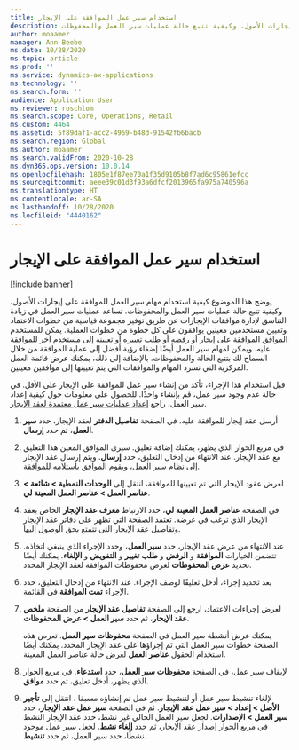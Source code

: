 ```yaml
---
title: استخدام سير عمل الموافقة على الإيجار
description: يوضح هذا الموضوع كيفية استخدام مهام سير العمل للموافقة على إيجارات الأصول، وكيفية تتبع حالة عمليات سير العمل والمحفوظات.
author: moaamer
manager: Ann Beebe
ms.date: 10/28/2020
ms.topic: article
ms.prod: ''
ms.service: dynamics-ax-applications
ms.technology: ''
ms.search.form: ''
audience: Application User
ms.reviewer: roschlom
ms.search.scope: Core, Operations, Retail
ms.custom: 4464
ms.assetid: 5f89daf1-acc2-4959-b48d-91542fb6bacb
ms.search.region: Global
ms.author: moaamer
ms.search.validFrom: 2020-10-28
ms.dyn365.ops.version: 10.0.14
ms.openlocfilehash: 1805e1f87ee70a1f35d9105b8f7ad6c95861efcc
ms.sourcegitcommit: aeee39c01d3f93a6dfcf2013965fa975a740596a
ms.translationtype: HT
ms.contentlocale: ar-SA
ms.lasthandoff: 10/28/2020
ms.locfileid: "4440162"
---
```

# <a name="use-lease-approval-workflows"></a>استخدام سير عمل الموافقة على الإيجار

[!include [banner](../includes/banner.md)]

يوضح هذا الموضوع كيفية استخدام مهام سير العمل للموافقة على إيجارات الأصول، وكيفية تتبع حالة عمليات سير العمل والمحفوظات. تساعد عمليات سير العمل في زيادة التناسق لإدارة موافقات الإيجارات عن طريق توفير مجموعة قياسية من خطوات الاعتماد وتعيين مستخدمين معينين يوافقون على كل خطوة من خطوات العملية. يمكن للمستخدم الموافق الموافقة على إيجار أو رفضه أو طلب تغييره أو تعيينه إلى مستخدم آخر للموافقة عليه. ويمكن لمهام سير العمل أيضًا إضفاء رؤية أفضل إلى عملية الموافقة من خلال السماح لك بتتبع الحالة والمحفوظات. بالإضافة إلى ذلك، يمكنك عرض قائمة العمل المركزية التي تسرد المهام والموافقات التي يتم تعيينها إلى موافقين معينين.

قبل استخدام هذا الإجراء، تأكد من إنشاء سير عمل للموافقة على الإيجار على الأقل. في حالة عدم وجود سير عمل، قم بإنشاء واحدًا. للحصول على معلومات حول كيفية إعداد سير العمل، راجع [إعداد عمليات سير عمل معتمدة لعقد الإيجار](set-up-lease-wrkflw.md).

1. أرسل عقد إيجار للموافقة عليه. في الصفحة **تفاصيل الدفتر** لعقد الإيجار، حدد **سير العمل**، ثم حدد **إرسال**.
2. في مربع الحوار الذي يظهر، يمكنك إضافة تعليق. سيرى الموافق المعين هذا التعليق مع عقد الإيجار. عند الانتهاء من إدخال التعليق، حدد **إرسال**. ويتم إرسال عقد الإيجار إلى نظام سير العمل، ويقوم الموافق باستلامه للموافقة.
3. لعرض عقود الإيجار التي تم تعيينها للموافقة، انتقل إلى **الوحدات النمطية \> شائعة \> عناصر العمل \> عناصر العمل المعينة لي**.
4. في الصفحة **عناصر العمل المعينة لي**، حدد الارتباط **معرف عقد الإيجار** الخاص بعقد الإيجار الذي ترغب في عرضه. تعتمد الصفحة التي تظهر على دفاتر عقد الإيجار وتفاصيل عقد الإيجار التي تتمتع بحق الوصول إليها.
5. عند الانتهاء من عرض عقد الإيجار، حدد **سير العمل**، وحدد الإجراء الذي ينبغي اتخاذه. تتضمن الخيارات **الموافقة** و **الرفض** و **طلب تغيير** و **التفويض** و **الإلغاء**. يمكنك أيضًا تحديد **عرض المحفوظات** لعرض محفوظات الموافقة لعقد الإيجار المحدد.
6. بعد تحديد إجراء، أدخل تعليقًا لوصف الإجراء. عند الانتهاء من إدخال التعليق، حدد الإجراء **تمت الموافقة** في القائمة.
7. لعرض إجراءات الاعتماد، ارجع إلى الصفحة **تفاصيل عقد الإيجار** من الصفحة **ملخص عقد الإيجار**، ثم حدد **سير العمل \> عرض المحفوظات**.

    يمكنك عرض أنشطة سير العمل في الصفحة **محفوظات سير العمل**. تعرض هذه الصفحة خطوات سير العمل التي تم إجراؤها على عقد الإيجار المحدد. يمكنك أيضًا استخدام الحقول **عناصر العمل** لعرض حالة عناصر العمل المعينة.

8. لإيقاف سير عمل، في الصفحة **محفوظات سير العمل**، حدد **استدعاء**. في مربع الحوار الذي يظهر، أدخل تعليق، ثم حدد **موافق**.
9. لإلغاء تنشيط سير عمل أو لتنشيط سير عمل تم إنشاؤه مسبقا ، انتقل إلى **تأجير الأصل \> إعداد \> سير عمل عقد الإيجار**. ثم في الصفحة **سير عمل عقد الإيجار**، حدد **سير العمل \> الإصدارات**. لجعل سير العمل الحالي غير نشط، حدد عقد الإيجار النشط في مربع الحوار إصدار عقد الإيجار، ثم حدد **إلغاء نشط**. لجعل سير عمل موجود نشطًا، حدد سير العمل، ثم حدد **تنشيط**.
